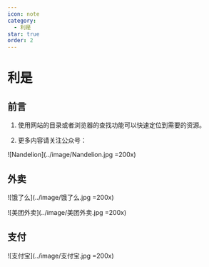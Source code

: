 ```yaml
---
icon: note
category:
  - 利是
star: true
order: 2
---
```


# 利是

## 前言

1. 使用网站的目录或者浏览器的查找功能可以快速定位到需要的资源。

2. 更多内容请关注公众号：

  ![Nandelion](../image/Nandelion.jpg =200x)

## 外卖

![饿了么](../image/饿了么.jpg =200x)

![美团外卖](../image/美团外卖.jpg =200x)

## 支付

![支付宝](../image/支付宝.jpg =200x)